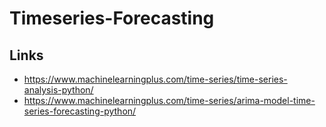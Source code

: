 # Timeseries-Forecasting

## Links

* https://www.machinelearningplus.com/time-series/time-series-analysis-python/
* https://www.machinelearningplus.com/time-series/arima-model-time-series-forecasting-python/
